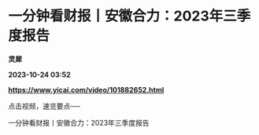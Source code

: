 # 一分钟看财报丨安徽合力：2023年三季度报告
**灵犀**

**2023-10-24 03:52**

**https://www.yicai.com/video/101882652.html**

点击视频，速览要点──

一分钟看财报丨安徽合力：2023年三季度报告